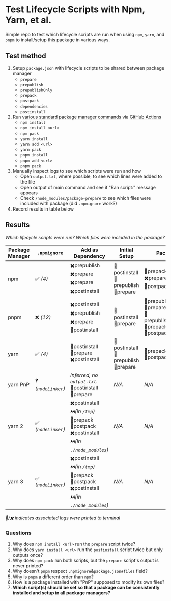 # Test Lifecycle Scripts with Npm, Yarn, et al.

Simple repo to test which lifecycle scripts are run when using `npm`, `yarn`, and `pnpm` to install/setup this package in various ways.

## Test method

1. Setup `package.json` with lifecycle scripts to be shared between package manager
   - `prepare`
   - `prepublish`
   - `prepublishOnly`
   - `prepack`
   - `postpack`
   - `dependencies`
   - `postinstall`
1. Run [various standard package manager commands](.github/workflows/test.yml) via [GitHub Actions](https://github.com/cinderblock/test-npm-yarn-lifecycle-scripts/actions)
   - `npm install`
   - `npm install <url>`
   - `npm pack`
   - `yarn install`
   - `yarn add <url>`
   - `yarn pack`
   - `pnpm install`
   - `pnpm add <url>`
   - `pnpm pack`
1. Manually inspect logs to see which scripts were run and how
   - Open `output.txt`, where possible, to see which lines were added to the file
   - Open output of main command and see if "Ran script:" message appears
   - Check `/node_modules/package-prepare` to see which files were included with package (did `.npmignore` work?)
1. Record results in table below

## Results

_Which lifecycle scripts were run? Which files were included in the package?_

| Package Manager | `.npmignore`           | Add as Dependency                                                                                                                         | Initial Setup                              | Pack                                                                     |
| --------------- | ---------------------- | ----------------------------------------------------------------------------------------------------------------------------------------- | ------------------------------------------ | ------------------------------------------------------------------------ |
| npm             | ✅ _(4)_               | ✖️prepublish<br>✖️prepare<br>✖️prepare<br>✖️postinstall                                                                                   | 👀postinstall<br>👀prepublish<br>👀prepare | 👀prepack<br>✖️prepare<br>👀postpack                                     |
| pnpm            | ❌ _(12)_              | ✖️postinstall<br>✖️prepublish<br>✖️prepare<br>👀postinstall                                                                               | 👀postinstall<br>👀prepare                 | 👀prepublish<br>👀prepare<br>👀prepublishOnly<br>👀prepack<br>👀postpack |
| yarn            | ✅ _(4)_               | 👀postinstall<br>👀prepare<br>✖️postinstall                                                                                               | 👀postinstall<br>👀prepublish<br>👀prepare | 👀prepack<br>👀postpack                                                  |
| yarn PnP        | ❓<br>_(`nodeLinker`)_ | _Inferred, no `output.txt`._<br>👀postinstall<br>👀prepare                                                                              | _N/A_                                      | _N/A_                                                                    |
| yarn 2          | ✅<br>_(`nodeLinker`)_ | ✖️postinstall<br>_⏭️(in `/tmp`)_<br>👀prepack<br>👀postpack<br>✖️postinstall<br>_⏭️(in `./node_modules`)_ | _N/A_                                      | _N/A_                                                                    |
| yarn 3          | ✅<br>_(`nodeLinker`)_ | ✖️postinstall<br>_⏭️(in `/tmp`)_<br>👀prepack<br>👀postpack<br>✖️postinstall<br>_⏭️(in `./node_modules`)_ | _N/A_                                      | _N/A_                                                                    |

_👀/✖️ indicates associated logs were printed to terminal_

### Questions

1. Why does `npm install <url>` run the `prepare` script twice?
1. Why does `yarn install <url>` run the `postinstall` script twice but only outputs once?
1. Why does `npm pack` run both scripts, but the `prepare` script's output is never printed?
1. Why doesn't `pnpm` respect `.npmignore`&`package.json#files` field?
1. Why is `pnpm` a different order than `npm`?
1. How is a package installed with "PnP" supposed to modify its own files?
1. **Which script(s) should be set so that a package can be consistently installed and setup in all package managers?**
